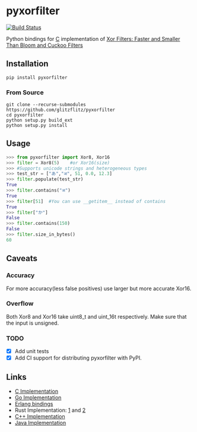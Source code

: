 # pyxorfilter

[![Build Status](https://travis-ci.org/glitzflitz/pyxorfilter.svg?branch=master)](https://travis-ci.org/glitzflitz/pyxorfilter)

Python bindings for [C](https://github.com/FastFilter/xor_singleheader) implementation of [Xor Filters: Faster and Smaller Than Bloom and Cuckoo Filters](https://arxiv.org/abs/1912.08258)
## Installation
`pip install pyxorfilter`
### From Source
```
git clone --recurse-submodules https://github.com/glitzflitz/pyxorfilter
cd pyxorfilter
python setup.py build_ext
python setup.py install
```
## Usage
```py
>>> from pyxorfilter import Xor8, Xor16
>>> filter = Xor8(5)	#or Xor16(size)
>>> #Supports unicode strings and heterogeneous types
>>> test_str = ["あ","अ", 51, 0.0, 12.3]
>>> filter.populate(test_str)
True
>>> filter.contains("अ")
True
>>> filter[51]  #You can use __getitem__ instead of contains
True
>>> filter["か"]
False
>>> filter.contains(150)
False
>>> filter.size_in_bytes()
60
```
## Caveats
### Accuracy
For more accuracy(less false positives) use larger but more accurate Xor16.
### Overflow
Both Xor8 and Xor16 take uint8_t and uint_16t respectively. Make sure that the input is unsigned.

### TODO

- [x] Add unit tests
- [x] Add CI support for distributing pyxorfilter with PyPI.

## Links
* [C Implementation](https://github.com/FastFilter/xor_singleheader)
* [Go Implementation](https://github.com/FastFilter/xorfilter)
* [Erlang bindings](https://github.com/mpope9/exor_filter)
* Rust Implementation: [1](https://github.com/bnclabs/xorfilter) and [2](https://github.com/codri/xorfilter-rs)
* [C++ Implementation](https://github.com/FastFilter/fastfilter_cpp)
* [Java Implementation](https://github.com/FastFilter/fastfilter_java)
